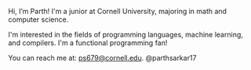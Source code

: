 Hi, I’m Parth! I'm a junior at Cornell University, majoring in math and computer science.

I'm interested in the fields of programming languages, machine learning, and compilers. I'm a functional programming fan!

You can reach me at: ps679@cornell.edu.
@parthsarkar17
